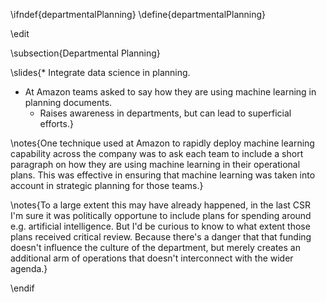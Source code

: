 \ifndef{departmentalPlanning}
\define{departmentalPlanning}

\edit

\subsection{Departmental Planning}

\slides{* Integrate data science in planning.
* At Amazon teams asked to say how they are using machine learning in planning documents.
  * Raises awareness in departments, but can lead to superficial efforts.}

\notes{One technique used at Amazon to rapidly deploy machine learning capability across the company was to ask each team to include a short paragraph on how they are using machine learning in their operational plans. This was effective in ensuring that machine learning was taken into account in strategic planning for those teams.}

\notes{To a large extent this may have already happened, in the last CSR I'm sure it was politically opportune to include plans for spending around e.g. artificial intelligence. But I'd be curious to know to what extent those plans received critical review. Because there's a danger that that funding doesn't influence the culture of the department, but merely creates an additional arm of operations that doesn't interconnect with the wider agenda.}

\endif

